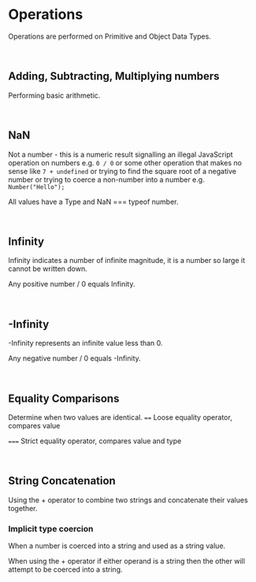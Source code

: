 # Operations

Operations are performed on Primitive and Object Data Types.

<br>

## Adding, Subtracting, Multiplying numbers

Performing basic arithmetic. 

<br>

## NaN

Not a number - this is a numeric result signalling an illegal JavaScript operation on numbers e.g. `0 / 0` or some other operation that makes no sense like `7 + undefined` or trying to find the square root of a negative number or trying to coerce a non-number into a number e.g. `Number("Hello");`

All values have a Type and NaN === typeof number.

<br>

## Infinity 

Infinity indicates a number of infinite magnitude, it is a number so large it cannot be written down. 

Any positive number / 0 equals Infinity.

<br>

## -Infinity

-Infinity represents an infinite value less than 0. 

Any negative number / 0 equals -Infinity.

<br>

## Equality Comparisons

Determine when two values are identical. 
`==` Loose equality operator, compares value


`===` Strict equality operator, compares value and type

<br>

## String Concatenation

Using the + operator to combine two strings and concatenate their values together.

### Implicit type coercion

When a number is coerced into a string and used as a string value.

When using the + operator if either operand is a string then the other will attempt to be coerced into a string.
